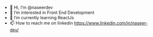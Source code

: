 - 👋 Hi, I’m @naseerdev
- 👀 I’m interested in Front End Development
- 🌱 I’m currently learning ReactJs
- 📫 How to reach me on linkedin https://www.linkedin.com/in/naseer-dev/

<!---
naseerdev/naseerdev is a ✨ special ✨ repository because its `README.md` (this file) appears on your GitHub profile.
You can click the Preview link to take a look at your changes.
--->
